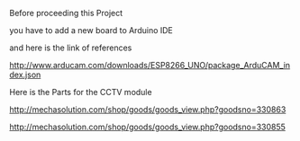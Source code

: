 Before proceeding this Project 

you have to add a new board to Arduino IDE

and here is the link of references

http://www.arducam.com/downloads/ESP8266_UNO/package_ArduCAM_index.json



Here is the Parts for the CCTV module

http://mechasolution.com/shop/goods/goods_view.php?goodsno=330863

http://mechasolution.com/shop/goods/goods_view.php?goodsno=330855
